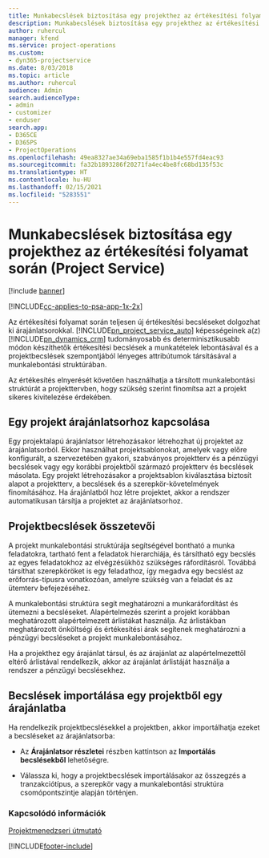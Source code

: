 ```yaml
---
title: Munkabecslések biztosítása egy projekthez az értékesítési folyamat során
description: Munkabecslések biztosítása egy projekthez az értékesítési folyamat során a Project Service szolgáltatásban
author: ruhercul
manager: kfend
ms.service: project-operations
ms.custom:
- dyn365-projectservice
ms.date: 8/03/2018
ms.topic: article
ms.author: ruhercul
audience: Admin
search.audienceType:
- admin
- customizer
- enduser
search.app:
- D365CE
- D365PS
- ProjectOperations
ms.openlocfilehash: 49ea8327ae34a69eba1585f1b1b4e557fd4eac93
ms.sourcegitcommit: fa32b1893286f20271fa4ec4be8fc68bd135f53c
ms.translationtype: HT
ms.contentlocale: hu-HU
ms.lasthandoff: 02/15/2021
ms.locfileid: "5283551"
---
```

# <a name="provide-work-estimates-for-a-project-during-the-sales-process-project-service"></a>Munkabecslések biztosítása egy projekthez az értékesítési folyamat során (Project Service)

[!include [banner](../includes/psa-now-project-operations.md)]

[!INCLUDE[cc-applies-to-psa-app-1x-2x](../includes/cc-applies-to-psa-app-1x-2x.md)]

Az értékesítési folyamat során teljesen új értékesítési becsléseket dolgozhat ki árajánlatsorokkal. [!INCLUDE[pn_project_service_auto](../includes/pn-project-service-auto.md)] képességeinek a(z) [!INCLUDE[pn_dynamics_crm](../includes/pn-dynamics-crm.md)] tudományosabb és determinisztikusabb módon készíthetők értékesítési becslések a munkatételek lebontásával és a projektbecslések szempontjából lényeges attribútumok társításával a munkalebontási struktúrában.  
  
 Az értékesítés elnyerését követően használhatja a társított munkalebontási struktúrát a projekttervben, hogy szükség szerint finomítsa azt a projekt sikeres kivitelezése érdekében.  
  
## <a name="link-a-project-to-a-quote-line"></a>Egy projekt árajánlatsorhoz kapcsolása  
 Egy projektalapú árajánlatsor létrehozásakor létrehozhat új projektet az árajánlatsorból. Ekkor használhat projektsablonokat, amelyek vagy előre konfigurált, a szervezetében gyakori, szabványos projektterv és a pénzügyi becslések vagy egy korábbi projektből származó projektterv és becslések másolata. Egy projekt létrehozásakor a projektsablon kiválasztása biztosít alapot a projektterv, a becslések és a szerepkör-követelmények finomításához. Ha árajánlatból hoz létre projektet, akkor a rendszer automatikusan társítja a projektet az árajánlatsorhoz.  
  
## <a name="project-estimate-components"></a>Projektbecslések összetevői  
 A projekt munkalebontási struktúrája segítségével bontható a munka feladatokra, tartható fent a feladatok hierarchiája, és társítható egy becslés az egyes feladatokhoz az elvégzésükhöz szükséges ráfordításról. Továbbá társíthat szerepköröket is egy feladathoz, így megadva egy becslést az erőforrás-típusra vonatkozóan, amelyre szükség van a feladat és az ütemterv befejezéséhez.  
  
 A munkalebontási struktúra segít meghatározni a munkaráfordítást és ütemezni a becsléseket. Alapértelmezés szerint a projekt korábban meghatározott alapértelmezett árlistákat használja. Az árlistákban meghatározott önköltségi és értékesítési árak segítenek meghatározni a pénzügyi becsléseket a projekt munkalebontásához.  
  
 Ha a projekthez egy árajánlat társul, és az árajánlat az alapértelmezettől eltérő árlistával rendelkezik, akkor az árajánlat árlistáját használja a rendszer a pénzügyi becslésekhez.  
  
## <a name="import-estimates-from-a-project-into-a-quote"></a>Becslések importálása egy projektből egy árajánlatba  
 Ha rendelkezik projektbecslésekkel a projektben, akkor importálhatja ezeket a becsléseket az árajánlatsorba:  
  
-   Az **Árajánlatsor részletei** részben kattintson az **Importálás becslésekből** lehetőségre. 

-   Válassza ki, hogy a projektbecslések importálásakor az összegzés a tranzakciótípus, a szerepkör vagy a munkalebontási struktúra csomópontszintje alapján történjen.  
  
### <a name="see-also"></a>Kapcsolódó információk  
 [Projektmenedzseri útmutató](../psa/project-manager-guide.md)


[!INCLUDE[footer-include](../includes/footer-banner.md)]